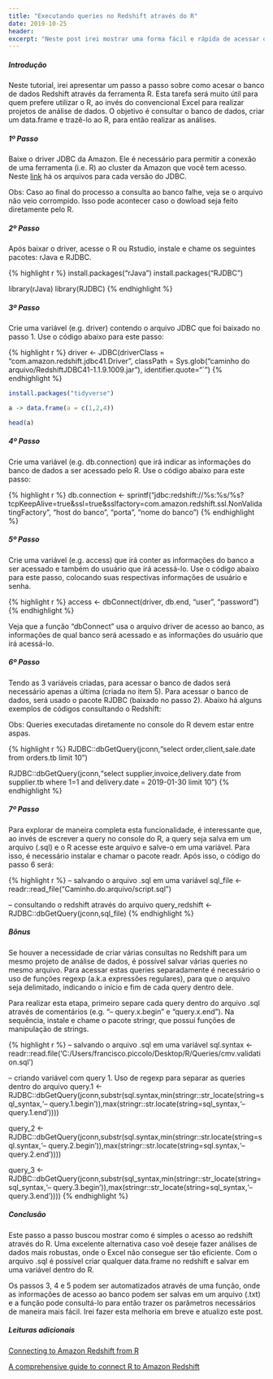 ```yaml
---
title: "Executando queries no Redshift através do R"
date: 2019-10-25
header:
excerpt: "Neste post irei mostrar uma forma fácil e rápida de acessar o banco de dados Redshift através do R"
---
```


##### Introdução

Neste tutorial, irei apresentar um passo a passo sobre como acesar o
banco de dados Redshift através da ferramenta R. Esta tarefa será muito
útil para quem prefere utilizar o R, ao invés do convencional Excel para
realizar projetos de análise de dados. O objetivo é consultar o banco de
dados, criar um data.frame e trazê-lo ao R, para então realizar as
análises.

##### 1º Passo

Baixe o driver JDBC da Amazon. Ele é necessário para permitir a conexão
de uma ferramenta (i.e. R) ao cluster da Amazon que você tem acesso.
Neste
[link](https://docs.aws.amazon.com/pt_br/redshift/latest/mgmt/configure-jdbc-connection.html#obtain-jdbc-url)
há os arquivos para cada versão do JDBC.

Obs: Caso ao final do processo a consulta ao banco falhe, veja se o
arquivo não veio corrompido. Isso pode acontecer caso o dowload seja
feito diretamente pelo R.

##### 2º Passo

Após baixar o driver, acesse o R ou Rstudio, instale e chame os
seguintes pacotes: rJava e RJDBC.

{% highlight r %} install.packages(“rJava”) install.packages(“RJDBC”)

library(rJava) library(RJDBC) {% endhighlight %}

##### 3º Passo

Crie uma variável (e.g. driver) contendo o arquivo JDBC que foi baixado
no passo 1. Use o código abaixo para este passo:

{% highlight r %} driver &lt;- JDBC(driverClass =
“com.amazon.redshift.jdbc41.Driver”, classPath = Sys.glob(“caminho do
arquivo/RedshiftJDBC41-1.1.9.1009.jar”), identifier.quote=“\`”) {%
endhighlight %}

```r
install.packages("tidyverse")

a -> data.frame(a = c(1,2,4))

head(a)
```

##### 4º Passo

Crie uma variável (e.g. db.connection) que irá indicar as informações
do banco de dados a ser acessado pelo R. Use o código abaixo para este
passo:

{% highlight r %} db.connection &lt;-
sprintf(“jdbc:redshift://%s:%s/%s?tcpKeepAlive=true&ssl=true&sslfactory=com.amazon.redshift.ssl.NonValidatingFactory”,
“host do banco”, “porta”, “nome do banco”) {% endhighlight %}

##### 5º Passo

Crie uma variável (e.g. access) que irá conter as informações do banco a
ser acessado e também do usuário que irá acessá-lo. Use o código abaixo
para este passo, colocando suas respectivas informações de usuário e
senha.

{% highlight r %} access &lt;- dbConnect(driver, db.end, “user”,
“password”) {% endhighlight %}

Veja que a função “dbConnect” usa o arquivo driver de acesso ao banco,
as informações de qual banco será acessado e as informações do usuário
que irá acessá-lo.

##### 6º Passo

Tendo as 3 variáveis criadas, para acessar o banco de dados será
necessário apenas a última (criada no item 5). Para acessar o banco de
dados, será usado o pacote RJDBC (baixado no passo 2). Abaixo há alguns
exemplos de códigos consultando o Redshift:

Obs: Queries executadas diretamente no console do R devem estar entre
aspas.

{% highlight r %} RJDBC::dbGetQuery(jconn,“select
order,client,sale.date from orders.tb limit 10”)

RJDBC::dbGetQuery(jconn,“select supplier,invoice,delivery.date from
supplier.tb where 1=1 and delivery.date = 2019-01-30 limit 10”) {%
endhighlight %}

##### 7º Passo

Para explorar de maneira completa esta funcionalidade, é interessante
que, ao invés de escrever a query no console do R, a query seja salva em
um arquivo (.sql) e o R acesse este arquivo e salve-o em uma variável.
Para isso, é necessário instalar e chamar o pacote readr. Após isso, o
código do passo 6 será:

{% highlight r %} – salvando o arquivo .sql em uma variável sql\_file
&lt;- readr::read\_file(“Caminho.do.arquivo/script.sql”)

– consultando o redshift através do arquivo query\_redshift &lt;-
RJDBC::dbGetQuery(jconn,sql\_file) {% endhighlight %}

##### Bônus

Se houver a necessidade de criar várias consultas no Redshift para um
mesmo projeto de análise de dados, é possível salvar várias queries no
mesmo arquivo. Para acessar estas queries separadamente é necessário o
uso de funções regexp (a.k.a expressões regulares), para que o arquivo
seja delimitado, indicando o início e fim de cada query dentro dele.

Para realizar esta etapa, primeiro separe cada query dentro do arquivo
.sql através de comentários (e.g. “– query.x.begin” e
“query.x.end”). Na sequência, instale e chame o pacote stringr, que
possui funções de manipulação de strings.

{% highlight r %} – salvando o arquivo .sql em uma variável sql.syntax
&lt;-
readr::read.file(‘C:/Users/francisco.piccolo/Desktop/R/Queries/cmv.validation.sql’)

– criando variável com query 1. Uso de regexp para separar as queries
dentro do arquivo query.1 &lt;-
RJDBC::dbGetQuery(jconn,substr(sql.syntax,min(stringr::str\_locate(string=sql\_syntax,‘–
query.1.begin’)),max(stringr::str.locate(string=sql\_syntax,‘–
query.1.end’))))

query_2 &lt;-
RJDBC::dbGetQuery(jconn,substr(sql.syntax,min(stringr::str.locate(string=sql.syntax,‘–
query.2.begin’)),max(stringr::str.locate(string=sql.syntax,‘–
query.2.end’))))

query_3 &lt;-
RJDBC::dbGetQuery(jconn,substr(sql_syntax,min(stringr::str_locate(string=sql_syntax,‘–
query.3.begin’)),max(stringr::str_locate(string=sql_syntax,‘–
query.3.end’)))) {% endhighlight %}

##### Conclusão

Este passo a passo buscou mostrar como é simples o acesso ao redshift
através do R. Uma excelente alternativa caso voê deseje fazer análises
de dados mais robustas, onde o Excel não consegue ser tão eficiente. Com
o arquivo .sql é possível criar qualquer data.frame no redshift e salvar
em uma variável dentro do R.

Os passos 3, 4 e 5 podem ser automatizados através de uma função, onde
as informações de acesso ao banco podem ser salvas em um arquivo (.txt)
e a função pode consultá-lo para então trazer os parâmetros necessários
de maneira mais fácil. Irei fazer esta melhoria em breve e atualizo este
post.

##### Leituras adicionais

[Connecting to Amazon Redshift from
R](https://www.progress.com/tutorials/jdbc/connecting-to-amazon-redshift-from-r-via-jdbc-driver)

[A comprehensive guide to connect R to Amazon
Redshift](https://www.r-bloggers.com/a-comprehensive-guide-to-connect-r-to-amazon-redshift/)
